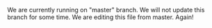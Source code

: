 We are currently running on "master" branch. We will not update this branch for some time. We are editing this file from master. Again!
